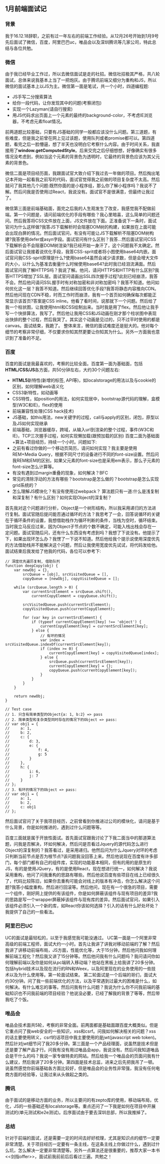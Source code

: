 
##  1月前端面试记
### 背景
我于16.12.18辞职，之前有过一年左右的前端工作经验。从12月26号开始到1月9号先后面试了微信，百度，阿里巴巴uc，唯品会以及深圳腾讯等几家公司，特此总结与各位共勉。
### 微信
由于我已经毕业工作过，所以去微信面试是走的社招。微信社招极其严格，共八轮面试，总体来说我基本上当了一把炮灰。由于腾讯前端又细分为重构和JS，所以微信的面试基本上以JS为主。微信第一面是笔试，共一个小时，四道编程题:

* JS手写二分搜索算法
* 给你一段代码，让你发现其中的问题(考察闭包)
* 实现一个Lazyman(请自行搜索)
* 用JS代码求出页面上一个元素的最终的background-color，不考虑IE浏览器，不考虑元素float情况。

前两道题比较基础，只要有JS基础的同学一般都应该没什么问题。第三道题，有些难度，但是我之前曾在网上见过该题，使用队列或者promise都可以。第四道题，看完之后一脸懵逼，想了半天也没明白它考察什么内容。由于时间关系，我直接用了**window.getComputedStyle**。后来交完之后仔细想想，好像确实有很多情况没考虑到，例如当这个元素的背景色为透明时，它最终的背景色应该为其父元素的背景色。

微信二面是项目经历面，我跟面试官大致介绍下我过去一年做的项目。然后掏出笔记本开始一起看我之前写的代码，面试官觉得我之前做的项目复杂度不太高。然后就问了我其他几个问题:既然你面的是小程序组，那么你了解小程序吗？我说不了解。然后问我是否使用过React，我说没有。面试官不是很满意，但最终让我过了。

微信第三面是前端基础面，面完之后我的人生观发生了改变，我感觉我不配做前端。第一个问题是，请问前端优化的手段有哪些？我心里暗喜，这么简单的问题还问。然后我答将CSS文件放在上面，JS文件放在下面。正准备说下一条时，面试官问为什么这样做?我答JS下载解析时会阻塞DOM树的构建，如果放在上面可能会出现白屏的情况。然后面试官问，有没有可能让JS下载解析不阻塞DOM树构建?我答使用defer或asyn字段。面试官问有什么区别？我答...然后面试官问CSS下载解析会不会阻塞DOM树渲染?我已经开始一身汗了，这个问题我不太确定。然后面试官让我接着说优化手段，我答CSS-sprit或者将小图使用base64内嵌。面试官问我CSS-sprit原理是什么?使用base64虽然会减少请求数，但是会增大文件的大小，以什么为基准去衡量什么时候使用base64?此时我已经泪流满面。然后面试官问我了解HTTPS吗？我说了解。他问，请问HTTPS和HTTP有什么区别?我答HTTPS增加了SSL层。面试官问请画出SSL四次握手过程?此刻已经崩溃，我答不会。然后他问请问SSL握手时有对称加密和非对称加密吗？我答不知道。他问如何优化这一层？我答不知道。然后继续回答优化手段?我答将静态内容推向CDN。然后他问现在CDN不稳，时而工作时而崩溃，我有一个首页如何确保每次都能正常显示该首页?答案是CSS inline。他看了看时间，说那就下一个问题。然后给了我一个柱状图，让我使用html和CSS绘制出来。当时我是用了flex。然后他让我手写一个快排算法，我写了。然后他让我用CSS和JS动画在刚才那个柱状图中表现出快排的整个过程，然后我哭了。其实这个动画是见过的，只不过平时使用的都是canvas。面试结束，我跪了。
整体来言，微信的面试难度还是挺大的。他对每个细节的考察非常仔细，不仅要求你知其然更要让你知其为什么。另外一方面我也意识到了准备的不足。
### 百度
百度的面试是我最喜欢的，考察的比较全面。百度第一面为基础面，包括**HTML/CSS/JS**各方面，共50分钟左右，大约30个问题左右:

* **HTML5**新特性(新增的标签, API等)，如localstorage的用法以及与cookie的区别，如何理解web语义化
*	CSS3新特性，如动画等
*	CSS特性，如position的用法，如何实现居中，bootstrap源代码的理解，盒模型(W3C和IE)，flex的使用
*	前端兼容性处理(CSS hack技术)
*	JS基础，如this用法，new关键字的过程，call与apply的区别，闭包，原型以及JS如何实现继承
*	前端基础，浏览器缓存，跨域，从输入url到渲染的整个过程，事件(W3C和IE)，TCP三次握手过程，如何实现懒加载(跟预加载的区别)
百度二面为基础面+算法+项目经历，持续一个小时。问题如下:
*	之前有看过你做的一个移动页简历，请问如何实现？我主要是使用REM+Media Query，根据不同尺寸的设备进行不同的font-size设置。然后问我REM和EM的区别，如果父元素的font-size也是采用em表示，那么子元素的font-size怎么计算等。
*	有没有遇到过margin重叠的现象，如何解决？BFC
*	常见的清除浮动的方法有哪些？bootstrap是怎么做的？bootstrap是怎么实现grid系统的？
*	怎么理解JS模块化？有没有使用过webpack？
算法题只有一道:什么是浅复制和深复制？有什么区别？如何实现Object的深复制？

首先我对这个问题进行分析，Object是一个树形结构，所以我采用递归的方法进行复制。面试官随后提问能否通过循环的方法？我思考了一会，回答说循环的关键在于循环条件的设置，我想借助栈作为循环判断的条件，当栈为空时，循环结束。当时我立马反应过来，因为Object子节点的个数不确定，可能入栈出栈会存在一定问题。面试官随后问，还有什么东西没有考虑到吗？我想了下说没有。他提示了下，如果出现环怎么办？我愣了一下说不知道。然后他给我个提示说使用深度优先的方法借助栈并不能解决这个问题，然后让我使用宽度优先试试，将代码发给他。面试结束后我发给了他我的代码，各位可以参考下:

```
// 深度优先遍历复制, 借助队列
function deepCopy(obj) {
    var newObj = {},
        srcQueue = [obj], srcVisitedQueue = [],
        copyQueue = [newObj], copyVisitedQueue = [];

    while (srcQueue.length > 0) {
        var currentSrcElement = srcQueue.shift(),
            currentCopyElement = copyQueue.shift();

        srcVisitedQueue.push(currentSrcElement);
        copyVisitedQueue.push(currentCopyElement);

        for (var key in currentSrcElement) {
            if (typeof currentCopyElement[key] !== 'object') {
                currentCopyElement[key] = currentSrcElement[key];
            } else {
                // 有环的情况
                var index = srcVisitedQueue.indexOf(currentSrcElement[key]);
                if (index >= 0) {
                    currentCopyElement[key] = copyVisitedQueue[index];
                } else {
                    srcQueue.push(currentSrcElement[key]);
                    currentCopyElement[key] = {};
                    copyQueue.push(currentCopyElement[key]);
                }
            }
        }
    }

    return newObj;
}
```
```
// Test case
// 1. 只含有简单类型的Object{a: 1, b:2} => pass
// 2. 简单类型和复杂类型同时存在的情况下的Object => pass:
// var obj1 = {
//     a: 1,
//     b: 2,
//     c: {
//         d: 3,
//         e: {
//             f: 4,
//             g: 5
//         }
//     },
//     h: {
//         i: 6,
//         j: 7
//     }
// };
// 3. 有环的情况下的Object => pass:
// var obj1 = {
//     a: 1,
//     b: 2,
//     c: obj1
// };

```
然后面试官问了关于我项目经历，之前曾看到你推进过公司的模块化，请问是基于什么背景，你是如何推进的，遇到过什么问题等等。

百度三面就是属于开放性面试。首先面试官跟我讨论了下我二面当中的那道算法题，问我是否解决，环如何解决，然后问是否看过Jquery的源代码怎么进行Object的深复制的？我答看过，是采用递归。他然后问为什么Jquery对环的考虑只判断当前节点是否为根节点?该问题我没回答上来。然后他说现在百度有许多部门，每个部门都有自己的组件库，实现的功能基本相同，但有的用的是原生的JS，有的是使用JQuery，有的是使用React，现在想进行统一，如何解决？我说采用重构，他问了问我重构的思路有哪些。然后他说百度有些项目在线上已经很久了，代码比较陈旧，如果你去重构可能会对线上的版本有冲击，你怎么解决这个问题?我答小幅度重构，然后进行回滚等。然后他问，现在有一个很急的项目，需要一个组件，刚好网上提供的有该组件，你是如何屏蔽该组件与现有项目的差异?我的思路是写一个wrapper屏蔽掉该组件与现有库的差异。然后面试官问，如果引入该组件必须引入一个新的库，如React你该如何选择？引入的话有什么好处坏处？我提供了自己的一些看法。
### 阿里巴巴UC
UC的面试是最轻松的，以至于我感觉我可能没通过。
UC第一面是一个阿里非常高级的前端工程师，面试大约一小时。首先让我讲了讲我对移动前端的了解？然后我讲了讲移动前端布局，JS方面，性能优化等，大于15分钟。然后他问我如何理解前端工程化？然后我又讲了15分钟等。然后他问我有什么问题吗？我问请问你如何理解前端以及你是如何从pc端转入移动端？他站在黑板上给我讲了20多分钟。包括hybrid技术以及现在流行的RN和Weex，以及阿里现在的业务使用的一些技术以及为什么使用等。第一轮面试结束。
第二轮面试是一个后端的哥们，面试大约30分钟。问了我一些前端优化的方法，以及平常遇到过最大的困难是什么，如何解决。有什么难忘的事等。然后问我有什么问题？我说为什么你不问我前端的基础知识也不问我前端的项目经验？他说没必要，已经了解我的背景了等等，然后带我吃了个饭。
### 唯品会
唯品会技术面共5轮，考察的非常全面。前两面都是基础面跟百度大概类似。但是它重点问了我web安全的一些知识，xss和csrf。问我如何解决相关的问题？xss的话主要使用转义，csrf的话项目中我主要使用的是jwt(javascript web token)。然后针对jwt细节问了我20多分钟。第三面是一个产品经理面，说虽然是技术但是还是要了解产品才行。问我有没有用过唯品会app，我说没有。然后问我知道唯品会是干什么的吗？我说一家专做特卖的网站。然后给我一个唯品会的页面问我有什么建议，然后我讲了20多分钟。第四面是技术总监，进来之后先把我吊了一顿。说虽然感觉你前端基础各方面比较好，但是唯品会的业务性非常强，我没有任何电商方面的经验等，让我过来从头做起之类的。
### 腾讯
由于面试的是移动方面的业务，所以主要问的有zepto库的使用，移动端布局，优化，JS的一些基础还有localstorage等。重点还问了一下我是如何在项目中开展测试的(单元测试和e2e测试)。后序面试由于要去深圳总部，所以我推掉了。
### 总结
针对于前端的面试，还是需要一定的时间去好好梳理，尤其是知识点的细节一定要非常清楚。关于项目经历一定要有一条主线，在这条主线上你做过什么，遇到过什么坑，怎么解决一定要非常清楚等。另外一点算法还是很重要的，推荐大家一本书<<剑指offer>>，面试前我前前后后看过三遍。共勉之！
